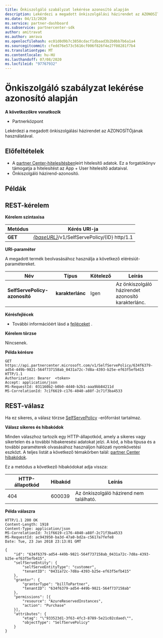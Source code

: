 ```yaml
---
title: Önkiszolgáló szabályzat lekérése azonosító alapján
description: Lekérdezi a megadott önkiszolgálási házirendet az AZONOSÍTÓjának használatával.
ms.date: 04/13/2020
ms.service: partner-dashboard
ms.subservice: partnercenter-sdk
author: amitravat
ms.author: amrava
ms.openlocfilehash: ec01d0d9b7c3858cdacf1dbaad3b2b0bb7b6a1a4
ms.sourcegitcommit: cfedd76e573c5616cf006f826f4e27f08281f7b4
ms.translationtype: MT
ms.contentlocale: hu-HU
ms.lasthandoff: 07/08/2020
ms.locfileid: "97767932"
---
```

# <a name="get-a-self-serve-policy-by-id"></a>Önkiszolgáló szabályzat lekérése azonosító alapján

**A következőkre vonatkozik**

- Partnerközpont

Lekérdezi a megadott önkiszolgálási házirendet az AZONOSÍTÓjának használatával.

## <a name="prerequisites"></a>Előfeltételek

- A [partner Center-hitelesítésben](partner-center-authentication.md)leírt hitelesítő adatok. Ez a forgatókönyv támogatja a hitelesítést az App + User hitelesítő adataival.
- Önkiszolgáló házirend-azonosító.

## <a name="examples"></a>Példák


## <a name="span-idrest_requestspan-idrest_requestspan-idrest_requestrest-request"></a><span id="REST_Request"/><span id="rest_request"/><span id="REST_REQUEST"/>REST-kérelem

**Kérelem szintaxisa**

| Metódus  | Kérés URI-ja                                                                   |
|---------|-------------------------------------------------------------------------------|
| **GET** | [*{baseURL}*](partner-center-rest-urls.md)/v1/SelfServePolicy/{ID} http/1.1 |

**URI-paraméter**

A megadott termék beolvasásához használja a következő elérésiút-paramétereket.

| Név                       | Típus         | Kötelező | Leírás                                                     |
|----------------------------|--------------|----------|-----------------------------------------------------------------|
| **SelfServePolicy-azonosító**     | **karakterlánc**   | Igen      | Az önkiszolgáló házirendet azonosító karakterlánc.                 |

**Kérésfejlécek**

- További információért lásd a [fejléceket](headers.md) .

**Kérelem törzse**

Nincsenek.

**Példa kérésre**

```http
GET https://api.partnercenter.microsoft.com/v1/SelfServePolicy/634f6379-ad54-449b-9821-564f737158ab_0431a72c-7d8a-4393-b25e-ef63f5efb415 HTTP/1.1
Authorization: Bearer  <token>
Accept: application/json
MS-RequestId: 031160b2-b0b0-4d40-b2b1-aaa9bb84211d
MS-CorrelationId: 7c1f6619-c176-4040-a88f-2c71f3ba4533
```

## <a name="rest-response"></a>REST-válasz

Ha ez sikeres, a válasz törzse [SelfServePolicy](self-serve-policy-resources.md#selfservepolicy) -erőforrást tartalmaz.

**Válasz sikeres és hibakódok**

Minden válaszhoz tartozik egy HTTP-állapotkód, amely a sikeres vagy sikertelen és a további hibakeresési adatokat jelzi. A kód, a hiba típusa és a további paraméterek olvasásához használjon hálózati nyomkövetési eszközt. A teljes listát a következő témakörben talál: [partner Center hibakódok](error-codes.md).

Ez a metódus a következő hibakódokat adja vissza:

| HTTP-állapotkód     | Hibakód   | Leírás                                                                |
|----------------------|--------------|----------------------------------------------------------------------------|
| 404                  | 600039       | Az önkiszolgáló házirend nem található.                                                     |

**Példa válaszra**

```http
HTTP/1.1 200 OK
Content-Length: 1918
Content-Type: application/json
MS-CorrelationId: 7c1f6619-c176-4040-a88f-2c71f3ba4533
MS-RequestId: ac943950-ba3d-47a0-bd2a-c5617a7fefe8
Date: Tue, 23 Jan 2018 23:13:01 GMT

{
    "id": "634f6379-ad54-449b-9821-564f737158ab_0431a72c-7d8a-4393-b25e-ef63f5efb415",
    "selfServeEntity": {
        "selfServeEntityType": "customer",
        "tenantID": "0431a72c-7d8a-4393-b25e-ef63f5efb415"
    },
    "grantor": {
        "grantorType": "billToPartner",
        "tenantID": "634f6379-ad54-449b-9821-564f737158ab"
    },
    "permissions": [{
        "resource": "AzureReservedInstances",
        "action": "Purchase"
    }],
    "attributes": {
        "etag": "\"933523d1-3f63-4fc3-8789-5e21c02cdaed\"",
        "objectType": "SelfServePolicy"
    }
}
```